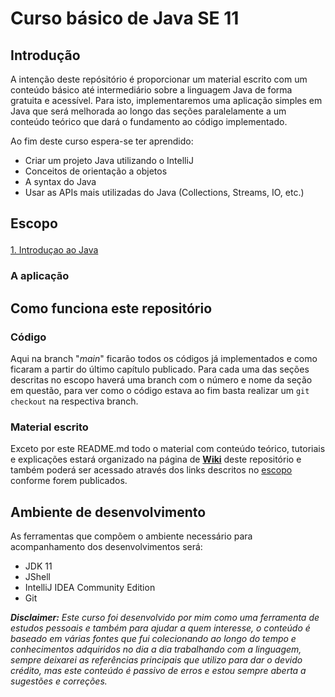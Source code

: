 # Curso básico de Java SE 11

## Introdução

A intenção deste repósitório é proporcionar um material escrito com um conteúdo básico até intermediário sobre a linguagem Java de forma gratuita e acessível.
Para isto, implementaremos uma aplicação simples em Java que será melhorada ao longo das seções paralelamente a um conteúdo teórico que dará o fundamento ao código implementado.

Ao fim deste curso espera-se ter aprendido:

* Criar um projeto Java utilizando o IntelliJ
* Conceitos de orientação a objetos
* A syntax do Java
* Usar as APIs mais utilizadas do Java (Collections, Streams, IO, etc.)

## Escopo <p id="escopo">
 
[1. Introduçao ao Java](../../wiki/1.-Introduçao-ao-Java)
 
### A aplicação

## Como funciona este repositório

### Código

Aqui na branch "_main_" ficarão todos os códigos já implementados e como ficaram a partir do último capítulo publicado.
Para cada uma das seções descritas no escopo haverá uma branch com o número e nome da seção em questão, para ver como o código estava ao fim basta realizar um `git checkout` na respectiva branch.

### Material escrito
  
Exceto por este README.md todo o material com conteúdo teórico, tutoriais e explicações estará organizado na página de [**Wiki**](../../wiki) deste repositório e também poderá ser acessado através dos links descritos no <a href="#escopo">escopo</a> conforme forem publicados.

## Ambiente de desenvolvimento

As ferramentas que compõem o ambiente necessário para acompanhamento dos desenvolvimentos será:
* JDK 11
* JShell
* IntelliJ IDEA Community Edition
* Git
 
_**Disclaimer:** Este curso foi desenvolvido por mim como uma ferramenta de estudos pessoais e também para ajudar a quem interesse, o conteúdo é baseado em várias fontes que fui colecionando ao longo do tempo e conhecimentos adquiridos no dia a dia trabalhando com a linguagem, sempre deixarei as referências principais que utilizo para dar o devido crédito, mas este conteúdo é passivo de erros e estou sempre aberta a sugestões e correções._
